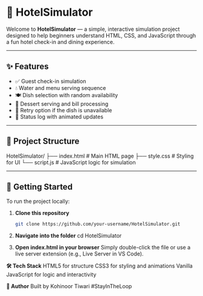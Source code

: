 # 🏨 HotelSimulator

Welcome to **HotelSimulator** — a simple, interactive simulation project designed to help beginners understand HTML, CSS, and JavaScript through a fun hotel check-in and dining experience.

---

## ✨ Features

- ✅ Guest check-in simulation
- 💧 Water and menu serving sequence
- 🍽️ Dish selection with random availability
- 🍰 Dessert serving and bill processing
- 🔁 Retry option if the dish is unavailable
- 📜 Status log with animated updates

---

## 📁 Project Structure

HotelSimulator/
├── index.html # Main HTML page
├── style.css # Styling for UI
└── script.js # JavaScript logic for simulation

---

## 🚀 Getting Started

To run the project locally:

1. **Clone this repository**  
   ```bash
   git clone https://github.com/your-username/HotelSimulator.git

2. **Navigate into the folder**
   cd HotelSimulator

3. **Open index.html in your browser**
   Simply double-click the file or use a live server extension (e.g., Live Server in VS Code).

**🛠 Tech Stack**
    HTML5 for structure
    CSS3 for styling and animations
    Vanilla JavaScript for logic and interactivity

**🙌 Author**
    Built by Kohinoor Tiwari
    #StayInTheLoop
